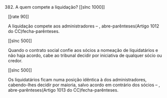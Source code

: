 382. A quem compete a liquidação?
[[slnc 1000]]

[[rate 90]]

A liquidação compete aos administradores – , abre-parênteses(Artigo 1012 do CC)fecha-parênteses.

[[slnc 500]]

Quando o contrato social confie aos sócios a nomeação de liquidatários e não haja acordo, cabe ao tribunal
decidir por  iniciativa de  qualquer sócio ou  credor.

[[slnc 500]]

Os liquidatários ficam numa posição idêntica à dos
administradores, cabendo-lhes decidir por maioria, salvo acordo em contrário dos sócios – , abre-parênteses(Artigo 1013 do CC)fecha-parênteses.
